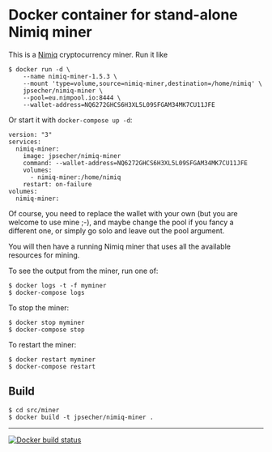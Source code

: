 # Docker container for stand-alone Nimiq miner

This is a [Nimiq](https://nimiq.com) cryptocurrency miner.  Run it like

    $ docker run -d \
        --name nimiq-miner-1.5.3 \
        --mount 'type=volume,source=nimiq-miner,destination=/home/nimiq' \
        jpsecher/nimiq-miner \
        --pool=eu.nimpool.io:8444 \
        --wallet-address=NQ6272GHCS6H3XL5L09SFGAM34MK7CU11JFE

Or start it with `docker-compose up -d`:

    version: "3"
    services:
      nimiq-miner:
        image: jpsecher/nimiq-miner
        command: --wallet-address=NQ6272GHCS6H3XL5L09SFGAM34MK7CU11JFE
        volumes:
          - nimiq-miner:/home/nimiq
        restart: on-failure
    volumes:
      nimiq-miner:

Of course, you need to replace the wallet with your own (but you are welcome to use mine ;-), and maybe change the pool if you fancy a different one, or simply go solo and leave out the pool argument.

You will then have a running Nimiq miner that uses all the available resources for mining.

To see the output from the miner, run one of:

    $ docker logs -t -f myminer
    $ docker-compose logs

To stop the miner:

    $ docker stop myminer
    $ docker-compose stop

To restart the miner:

    $ docker restart myminer
    $ docker-compose restart

## Build

    $ cd src/miner
    $ docker build -t jpsecher/nimiq-miner .

----

[![Docker build status](https://img.shields.io/docker/build/jpsecher/nimiq-miner.svg)](https://hub.docker.com/r/jpsecher/nimiq-miner/builds/)
